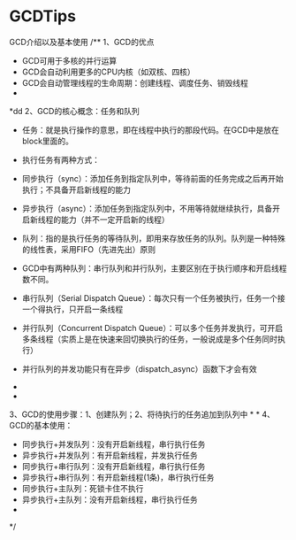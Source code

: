 # GCDTips
GCD介绍以及基本使用
/**
1、GCD的优点
 * GCD可用于多核的并行运算
 * GCD会自动利用更多的CPU内核（如双核、四核）
 * GCD会自动管理线程的生命周期：创建线程、调度任务、销毁线程
 *
 *dd
2、GCD的核心概念：任务和队列
 * 任务：就是执行操作的意思，即在线程中执行的那段代码。在GCD中是放在block里面的。
 * 执行任务有两种方式：
 * 同步执行（sync）：添加任务到指定队列中，等待前面的任务完成之后再开始执行；不具备开启新线程的能力
 * 异步执行（async）：添加任务到指定队列中，不用等待就继续执行，具备开启新线程的能力（并不一定开启新的线程）
 
 * 队列：指的是执行任务的等待队列，即用来存放任务的队列。队列是一种特殊的线性表，采用FIFO（先进先出）原则
 * GCD中有两种队列：串行队列和并行队列，主要区别在于执行顺序和开启线程数不同。
 * 串行队列（Serial Dispatch Queue）：每次只有一个任务被执行，任务一个接一个得执行，只开启一条线程
 * 并行队列（Concurrent Dispatch Queue）：可以多个任务并发执行，可开启多条线程（实质上是在快速来回切换执行的任务，一般说成是多个任务同时执行）
 * 并行队列的并发功能只有在异步（dispatch_async）函数下才会有效
 *
 *
3、GCD的使用步骤：1、创建队列；2、将待执行的任务追加到队列中
 *
 *
4、GCD的基本使用：
 * 同步执行+并发队列：没有开启新线程，串行执行任务
 * 异步执行+并发队列：有开启新线程，并发执行任务
 * 同步执行+串行队列：没有开启新线程，串行执行任务
 * 异步执行+串行队列：有开启新线程(1条)，串行执行任务
 * 同步执行+主队列：死锁卡住不执行
 * 异步执行+主队列：没有开启新线程，串行执行任务
 *
 */

